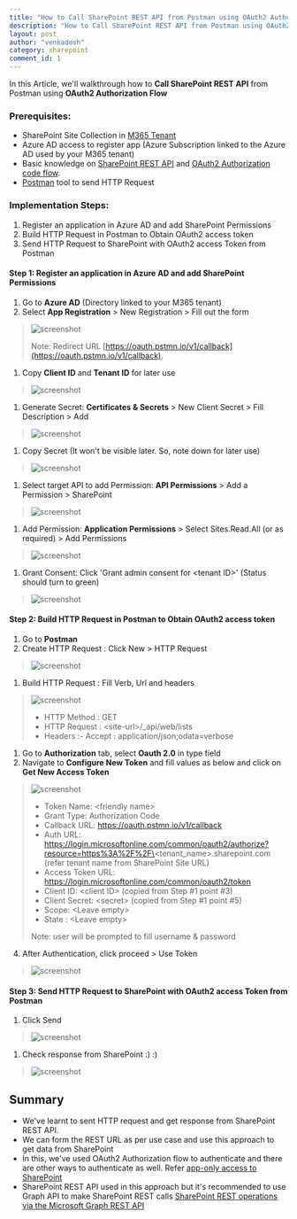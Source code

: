 ```yaml
---
title: "How to Call SharePoint REST API from Postman using OAuth2 Authorization Flow"
description: "How to Call SharePoint REST API from Postman using OAuth2 Authorization Flow"
layout: post
author: "venkadesh"
category: sharepoint
comment_id: 1
---
```


In this Article, we'll walkthrough how to **Call SharePoint REST API** from Postman using **OAuth2 Authorization Flow**

### Prerequisites:

* SharePoint Site Collection in [M365 Tenant](https://www.office.com/)
* Azure AD access to register app (Azure Subscription linked to the Azure AD used by your M365 tenant)
* Basic knowledge on [SharePoint REST API](https://docs.microsoft.com/en-us/sharepoint/dev/sp-add-ins/complete-basic-operations-using-sharepoint-rest-endpoints) and [OAuth2 Authorization code flow](https://auth0.com/docs/get-started/authentication-and-authorization-flow/authorization-code-flow).
* [Postman](https://www.postman.com/product/tools/) tool to send HTTP Request


### Implementation Steps:

1. Register an application in Azure AD and add SharePoint Permissions
1. Build HTTP Request in Postman to Obtain OAuth2 access token
1. Send HTTP Request to SharePoint with OAuth2 access Token from Postman

#### Step 1: Register an application in Azure AD and add SharePoint Permissions
1. Go to **Azure AD** (Directory linked to your M365 tenant)
1. Select **App Registration** > New Registration > Fill out the form
>![screenshot](/assets/screenshots/article001/article001-app-registration.png)
>
> Note: Redirect URL [https://oauth.pstmn.io/v1/callback](https://oauth.pstmn.io/v1/callback).
1. Copy **Client ID** and **Tenant ID** for later use
>![screenshot](/assets/screenshots/article001/article001-copy-app-details.png)
1. Generate Secret: **Certificates & Secrets** > New Client Secret > Fill Description > Add
>![screenshot](/assets/screenshots/article001/article001-generate-secret.png)
1. Copy Secret (It won't be visible later. So, note down for later use)
>![screenshot](/assets/screenshots/article001/article001-copy-secret.png)
1. Select target API to add Permission: **API Permissions** > Add a Permission > SharePoint
> ![screenshot](/assets/screenshots/article001/article001-select-api.jpg)
1. Add Permission: **Application Permissions** > Select Sites.Read.All (or as required) > Add Permissions
> ![screenshot](/assets/screenshots/article001/article001-add-permission.png)
1. Grant Consent: Click 'Grant admin consent for \<tenant ID>' (Status should turn to green)
> ![screenshot](/assets/screenshots/article001/article001-grant-consent.png)

#### Step 2: Build HTTP Request in Postman to Obtain OAuth2 access token

1. Go to **Postman**
1. Create HTTP Request : Click New > HTTP Request
>![screenshot](/assets/screenshots/article001/article001-create-http-request.png)
1. Build HTTP Request : Fill Verb, Url and headers
>![screenshot](/assets/screenshots/article001/article001-request-headers.png)
>
> - HTTP Method : GET
> - HTTP Request : \<site-url>/_api/web/lists
> - Headers :-   Accept : application/json;odata=verbose
1. Go to **Authorization** tab, select **Oauth 2.0** in type field
1. Navigate to **Configure New Token** and fill values as below and click on **Get New Access Token**
>![screenshot](/assets/screenshots/article001/article001-authorization-data.png)
>
> - Token Name: \<friendly name>
> - Grant Type: Authorization Code
> - Callback URL: https://oauth.pstmn.io/v1/callback
> - Auth URL: https://login.microsoftonline.com/common/oauth2/authorize?resource=https%3A%2F%2F\<tenant_name>.sharepoint.com  (refer tenant name from SharePoint Site URL)
> - Access Token URL: https://login.microsoftonline.com/common/oauth2/token  
> - Client ID: \<client ID>  (copied from Step #1 point #3)
> - Client Secret: \<secret>  (copied from Step #1 point #5)
> - Scope: \<Leave empty>
> - State : \<Leave empty>
>
> Note: user will be prompted to fill username & password
4. After Authentication, click proceed > Use Token
>![screenshot](/assets/screenshots/article001/article001-refer-access-token.png)

#### Step 3: Send HTTP Request to SharePoint with OAuth2 access Token from Postman

1. Click Send
>![screenshot](/assets/screenshots/article001/article001-send-request.png)
1. Check response from SharePoint :) :)
>![screenshot](/assets/screenshots/article001/article001-http-response.png)




## Summary

- We've learnt to sent HTTP request and get response from SharePoint REST API. 
- We can form the REST URL as per use case and use this approach to get data from SharePoint
- In this, we've used OAuth2 Authorization flow to authenticate and there are other ways to authenticate as well. Refer [app-only access to SharePoint](https://docs.microsoft.com/en-us/sharepoint/dev/solution-guidance/security-apponly-azuread)
- SharePoint REST API used in this approach but it's recommended to use Graph API to make SharePoint REST calls [SharePoint REST operations via the Microsoft Graph REST API](https://docs.microsoft.com/en-us/sharepoint/dev/apis/sharepoint-rest-graph)